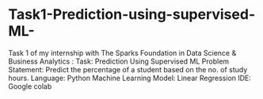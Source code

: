 # Task1-Prediction-using-supervised-ML-
Task 1 of my internship with The Sparks Foundation in Data Science &amp; Business Analytics :  Task: Prediction Using Supervised ML Problem Statement: Predict the percentage of a student based on the no. of study hours. Language: Python Machine Learning Model: Linear Regression IDE: Google colab
